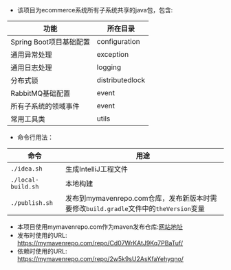 - 该项目为ecommerce系统所有子系统共享的java包，包含:

|功能|所在目录|
| --- | --- |
|Spring Boot项目基础配置|configuration|
|通用异常处理|exception|
|通用日志处理|logging|
|分布式锁|distributedlock|
|RabbitMQ基础配置|event|
|所有子系统的领域事件|event|
|常用工具类|utils|

- 命令行用法：

|命令|用途|
| --- | --- |
|`./idea.sh`|生成IntelliJ工程文件|
|`./local-build.sh`|本地构建|
|`./publish.sh`|发布到mymavenrepo.com仓库，发布新版本时需要修改`build.gradle`文件中的`theVersion`变量|

- 本项目使用mymavenrepo.com作为maven发布仓库:[网站地址](https://mymavenrepo.com/app/repos/F0lRvilYH123TUeMr5GN/)
- 发布时使用的URL: https://mymavenrepo.com/repo/Cd07WrKAtJ9Kq7PBaTuf/
- 依赖时使用的URL: https://mymavenrepo.com/repo/2w5k9sU2AsKfaYehyqno/